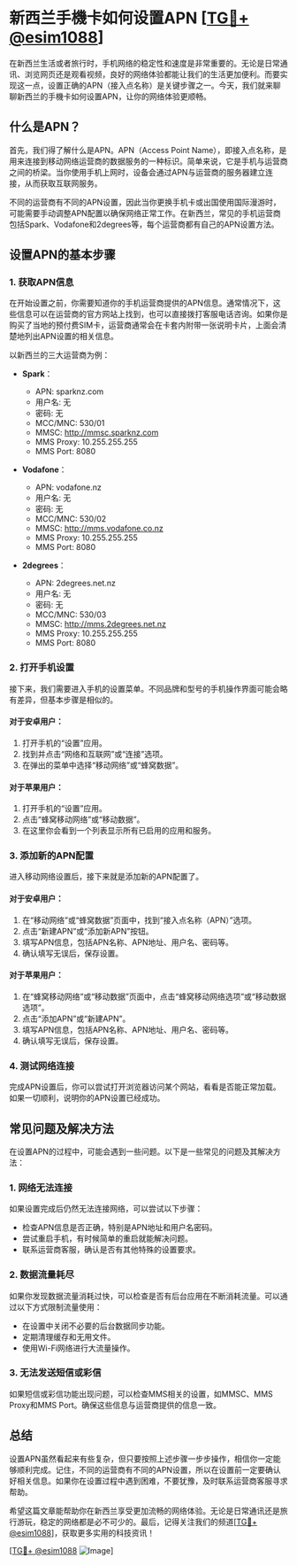 # 新西兰手機卡如何设置APN [[TG💪+ @esim1088](https://t.me/s/esim1088)]

在新西兰生活或者旅行时，手机网络的稳定性和速度是非常重要的。无论是日常通讯、浏览网页还是观看视频，良好的网络体验都能让我们的生活更加便利。而要实现这一点，设置正确的APN（接入点名称）是关键步骤之一。今天，我们就来聊聊新西兰的手機卡如何设置APN，让你的网络体验更顺畅。

## 什么是APN？

首先，我们得了解什么是APN。APN（Access Point Name），即接入点名称，是用来连接到移动网络运营商的数据服务的一种标识。简单来说，它是手机与运营商之间的桥梁。当你使用手机上网时，设备会通过APN与运营商的服务器建立连接，从而获取互联网服务。

不同的运营商有不同的APN设置，因此当你更换手机卡或出国使用国际漫游时，可能需要手动调整APN配置以确保网络正常工作。在新西兰，常见的手机运营商包括Spark、Vodafone和2degrees等，每个运营商都有自己的APN设置方法。

## 设置APN的基本步骤

### 1. 获取APN信息

在开始设置之前，你需要知道你的手机运营商提供的APN信息。通常情况下，这些信息可以在运营商的官方网站上找到，也可以直接拨打客服电话咨询。如果你是购买了当地的预付费SIM卡，运营商通常会在卡套内附带一张说明卡片，上面会清楚地列出APN设置的相关信息。

以新西兰的三大运营商为例：

- **Spark**：
  - APN: sparknz.com
  - 用户名: 无
  - 密码: 无
  - MCC/MNC: 530/01
  - MMSC: http://mmsc.sparknz.com
  - MMS Proxy: 10.255.255.255
  - MMS Port: 8080

- **Vodafone**：
  - APN: vodafone.nz
  - 用户名: 无
  - 密码: 无
  - MCC/MNC: 530/02
  - MMSC: http://mms.vodafone.co.nz
  - MMS Proxy: 10.255.255.255
  - MMS Port: 8080

- **2degrees**：
  - APN: 2degrees.net.nz
  - 用户名: 无
  - 密码: 无
  - MCC/MNC: 530/03
  - MMSC: http://mms.2degrees.net.nz
  - MMS Proxy: 10.255.255.255
  - MMS Port: 8080

### 2. 打开手机设置

接下来，我们需要进入手机的设置菜单。不同品牌和型号的手机操作界面可能会略有差异，但基本步骤是相似的。

#### 对于安卓用户：
1. 打开手机的“设置”应用。
2. 找到并点击“网络和互联网”或“连接”选项。
3. 在弹出的菜单中选择“移动网络”或“蜂窝数据”。

#### 对于苹果用户：
1. 打开手机的“设置”应用。
2. 点击“蜂窝移动网络”或“移动数据”。
3. 在这里你会看到一个列表显示所有已启用的应用和服务。

### 3. 添加新的APN配置

进入移动网络设置后，接下来就是添加新的APN配置了。

#### 对于安卓用户：
1. 在“移动网络”或“蜂窝数据”页面中，找到“接入点名称（APN）”选项。
2. 点击“新建APN”或“添加新APN”按钮。
3. 填写APN信息，包括APN名称、APN地址、用户名、密码等。
4. 确认填写无误后，保存设置。

#### 对于苹果用户：
1. 在“蜂窝移动网络”或“移动数据”页面中，点击“蜂窝移动网络选项”或“移动数据选项”。
2. 点击“添加APN”或“新建APN”。
3. 填写APN信息，包括APN名称、APN地址、用户名、密码等。
4. 确认填写无误后，保存设置。

### 4. 测试网络连接

完成APN设置后，你可以尝试打开浏览器访问某个网站，看看是否能正常加载。如果一切顺利，说明你的APN设置已经成功。

## 常见问题及解决方法

在设置APN的过程中，可能会遇到一些问题。以下是一些常见的问题及其解决方法：

### 1. 网络无法连接

如果设置完成后仍然无法连接网络，可以尝试以下步骤：

- 检查APN信息是否正确，特别是APN地址和用户名密码。
- 尝试重启手机，有时候简单的重启就能解决问题。
- 联系运营商客服，确认是否有其他特殊的设置要求。

### 2. 数据流量耗尽

如果你发现数据流量消耗过快，可以检查是否有后台应用在不断消耗流量。可以通过以下方式限制流量使用：

- 在设置中关闭不必要的后台数据同步功能。
- 定期清理缓存和无用文件。
- 使用Wi-Fi网络进行大流量操作。

### 3. 无法发送短信或彩信

如果短信或彩信功能出现问题，可以检查MMS相关的设置，如MMSC、MMS Proxy和MMS Port。确保这些信息与运营商提供的信息一致。

## 总结

设置APN虽然看起来有些复杂，但只要按照上述步骤一步步操作，相信你一定能够顺利完成。记住，不同的运营商有不同的APN设置，所以在设置前一定要确认好相关信息。如果你在设置过程中遇到困难，不要犹豫，及时联系运营商客服寻求帮助。

希望这篇文章能帮助你在新西兰享受更加流畅的网络体验。无论是日常通讯还是旅行游玩，稳定的网络都是必不可少的。最后，记得关注我们的频道[[TG💪+ @esim1088](https://t.me/s/esim1088)]，获取更多实用的科技资讯！

[[TG💪+ @esim1088](https://t.me/s/esim1088) ![Image](https://i.postimg.cc/4NQfJmqS/Snipaste-2025-05-13-00-14-12.png)]